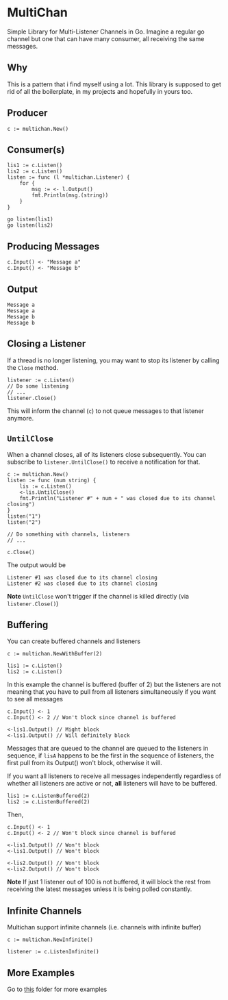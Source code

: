# MultiChan
Simple Library for Multi-Listener Channels in Go.
Imagine a regular go channel but one that can have many consumer, all receiving the same messages.

## Why
This is a pattern that i find myself using a lot.
This library is supposed to get rid of all the boilerplate, in my projects and hopefully in yours too.

## Producer
```golang
c := multichan.New()
```

## Consumer(s)
```golang
lis1 := c.Listen()
lis2 := c.Listen()
listen := func (l *multichan.Listener) {
    for {
        msg := <- l.Output()
        fmt.Println(msg.(string))
    }
}

go listen(lis1)
go listen(lis2)
```

## Producing Messages
```golang
c.Input() <- "Message a"
c.Input() <- "Message b"
```

## Output
```
Message a
Message a
Message b
Message b
```

## Closing a Listener
If a thread is no longer listening, you may want to stop its listener by calling the `Close` method.

```golang
listener := c.Listen()
// Do some listening
// ...
listener.Close()
```

This will inform the channel (`c`) to not queue messages to that listener anymore.

## `UntilClose`
When a channel closes, all of its listeners close subsequently.
You can subscribe to `listener.UntilClose()` to receive a notification for that.

```golang
c := multichan.New()
listen := func (num string) {
    lis := c.Listen()
    <-lis.UntilClose()
    fmt.Println("Listener #" + num + " was closed due to its channel closing")
}
listen("1")
listen("2")

// Do something with channels, listeners
// ...

c.Close()
```

The output would be

```
Listener #1 was closed due to its channel closing
Listener #2 was closed due to its channel closing
```

**Note** `UntilClose` won't trigger if the channel is killed directly (via `listener.Close()`)

## Buffering
You can create buffered channels and listeners
```golang
c := multichan.NewWithBuffer(2)
```
```golang
lis1 := c.Listen()
lis2 := c.Listen()
```

In this example the channel is buffered (buffer of 2) but the listeners are not meaning that you have to pull from all listeners simultaneously if you want to see all messages

```golang
c.Input() <- 1
c.Input() <- 2 // Won't block since channel is buffered

<-lis1.Output() // Might block
<-lis1.Output() // Will definitely block
```

Messages that are queued to the channel are queued to the listeners in sequence, if `lisA` happens to be the first in the sequence of listeners, the first pull from its Output() won't block, otherwise it will.

If you want all listeners to receive all messages independently regardless of whether all listeners are active or not, **all** listeners will have to be buffered.

```golang
lis1 := c.ListenBuffered(2)
lis2 := c.ListenBuffered(2)
```

Then,

```golang
c.Input() <- 1
c.Input() <- 2 // Won't block since channel is buffered

<-lis1.Output() // Won't block
<-lis1.Output() // Won't block

<-lis2.Output() // Won't block
<-lis2.Output() // Won't block
```

**Note** If just 1 listener out of 100 is not buffered, it will block the rest from receiving the latest messages unless it is being polled constantly.

## Infinite Channels
Multichan support infinite channels (i.e. channels with infinite buffer)
```golang
c := multichan.NewInfinite()
```
```golang
listener := c.ListenInfinite()
```

## More Examples
Go to [this](./examples) folder for more examples